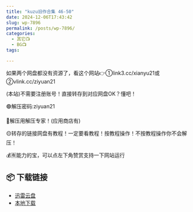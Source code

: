 ```yaml
---
title: "kuzu旧作合集 46-50"
date: 2024-12-06T17:43:42
slug: wp-7896
permalink: /posts/wp-7896/
categories:
  - 其它📺
  - BG📺
tags:

---
```


如果两个网盘都没有资源了，看这个网站👉①link3.cc/xianyu21或②vlink.cc/ziyuan21

(本站)不需要注册账号！直接转存到对应网盘OK？懂吧！

🟢解压密码:ziyuan21

🔵解压用解压专家！(应用商店有)

🟡转存的链接网盘有教程！一定要看教程！按教程操作！不按教程操作你不会解压！

💰🈶能力的宝，可以点左下角赞赏支持一下网站运行

## 📦 下载链接
- [迅雷云盘](https://blziyuan21.com/pay-download/7896?key=37929ec80f&down_id=0)
- [本地下载](https://blziyuan21.com/pay-download/7896?key=37929ec80f&down_id=1)

